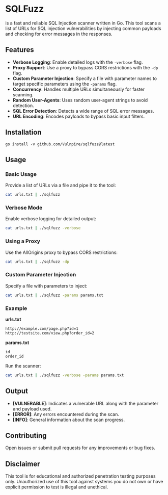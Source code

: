 # SQLFuzz

is a fast and reliable SQL Injection scanner written in Go. This tool scans a list of URLs for SQL injection vulnerabilities by injecting common payloads and checking for error messages in the responses.

## Features

- **Verbose Logging**: Enable detailed logs with the `-verbose` flag.
- **Proxy Support**: Use a proxy to bypass CORS restrictions with the `-dp` flag.
- **Custom Parameter Injection**: Specify a file with parameter names to target specific parameters using the `-params` flag.
- **Concurrency**: Handles multiple URLs simultaneously for faster scanning.
- **Random User-Agents**: Uses random user-agent strings to avoid detection.
- **SQL Error Detection**: Detects a wide range of SQL error messages.
- **URL Encoding**: Encodes payloads to bypass basic input filters.

## Installation

`go install -v github.com/Vulnpire/sqlfuzz@latest`

## Usage

### Basic Usage
Provide a list of URLs via a file and pipe it to the tool:

```bash
cat urls.txt | ./sqlfuzz
```

### Verbose Mode
Enable verbose logging for detailed output:

```bash
cat urls.txt | ./sqlfuzz -verbose
```

### Using a Proxy
Use the AllOrigins proxy to bypass CORS restrictions:

```bash
cat urls.txt | ./sqlfuzz -dp
```

### Custom Parameter Injection
Specify a file with parameters to inject:

```bash
cat urls.txt | ./sqlfuzz -params params.txt
```

### Example

**urls.txt**
```
http://example.com/page.php?id=1
http://testsite.com/view.php?order_id=2
```

**params.txt**
```
id
order_id
```

Run the scanner:

```bash
cat urls.txt | ./sqlfuzz -verbose -params params.txt
```

## Output

- **[VULNERABLE]**: Indicates a vulnerable URL along with the parameter and payload used.
- **[ERROR]**: Any errors encountered during the scan.
- **[INFO]**: General information about the scan progress.


## Contributing

Open issues or submit pull requests for any improvements or bug fixes.

## Disclaimer

This tool is for educational and authorized penetration testing purposes only. Unauthorized use of this tool against systems you do not own or have explicit permission to test is illegal and unethical.

